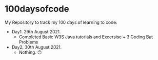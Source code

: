 # 100daysofcode
My Repository to track my 100 days of learning to code.

- Day1. 29th August 2021. 
    - Completed Basic W3S Java tutorials and Excersise + 3 Coding Bat Problems  
- Day2. 30th August 2021.
    - Nothing. 😔

